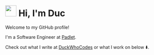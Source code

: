 # <img src="https://github.com/TheDudeThatCode/TheDudeThatCode/blob/master/Assets/Hi.gif" width="35" /> Hi, I'm Duc

Welcome to my GitHub profile!

I'm a Software Engineer at [Padlet](https://padlet.com).

Check out what I write at [DuckWhoCodes](https://duckwho.codes) or what I work on below ⬇️.
